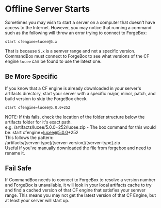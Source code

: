 # Offline Server Starts

Sometimes you may wish to start a server on a computer that doesn't have access to the Internet. However, you may notice that running a command such as the following will throw an error trying to connect to ForgeBox:

```bash
start cfengine=lucee@5.x
```

That is because `5.x` is a semver range and not a specific version. CommandBox must connect to ForgeBox to see what versions of the CF engine `lucee` can be found to use the latest one.

## Be More Specific

If you know that a CF engine is already downloaded in your server's artifacts directory, start your server with a specific major, minor, patch, and build version to skip the ForgeBox check.

```bash
start cfengine=lucee@5.0.0+252
```

NOTE: If this fails, check the location of the folder structure below the artifacts folder for it's exact path.  
e.g. /artifacts/lucee/5.0.0+252/lucee.zip - The box command for this would be: start cfengine=lucee@5.0.0+252  
This follows the pattern:  
/artifacts/\[server-type\]/\[server-version\]/\[server-type\].zip  
Useful if you've manually downloaded the file from forgebox and need to rename it.

## Fail Safe

If CommandBox needs to connect to ForgeBox to resolve a version number and ForgeBox is unavailable, it will look in your local artifacts cache to try and find a cached version of that CF engine that satisfies your semver range. This means you may not get the latest version of that CF Engine, but at least your server will start up.

